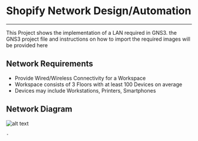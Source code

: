 # Shopify Network Design/Automation
----------------------------------------
 This Project shows the implementation of a LAN required in GNS3. the GNS3 project file and instructions on how to import the required images will be provided here  
 ## Network Requirements
 - Provide Wired/Wireless Connectivity for a Workspace
 - Workspace consists of 3 Floors with at least 100 Devices on average  
 - Devices may include Workstations, Printers, Smartphones
## Network Diagram
![alt text](../)

    - 
 
